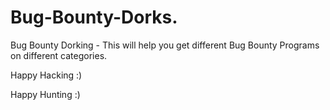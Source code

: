 # Bug-Bounty-Dorks.
Bug Bounty Dorking - This will help you get different Bug Bounty Programs on different categories.


Happy Hacking :)

Happy Hunting :)
